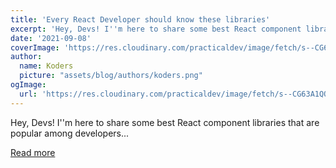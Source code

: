 ```yaml
---
title: 'Every React Developer should know these libraries'
excerpt: 'Hey, Devs! I''m here to share some best React component libraries that are popular among developers...'
date: '2021-09-08'
coverImage: 'https://res.cloudinary.com/practicaldev/image/fetch/s--CG63A1QO--/c_imagga_scale,f_auto,fl_progressive,h_420,q_auto,w_1000/https://dev-to-uploads.s3.amazonaws.com/uploads/articles/hll7dr6szekkhcqomwez.png'
author:
  name: Koders
  picture: "assets/blog/authors/koders.png"
ogImage:
  url: 'https://res.cloudinary.com/practicaldev/image/fetch/s--CG63A1QO--/c_imagga_scale,f_auto,fl_progressive,h_420,q_auto,w_1000/https://dev-to-uploads.s3.amazonaws.com/uploads/articles/hll7dr6szekkhcqomwez.png'
---
```


Hey, Devs! I''m here to share some best React component libraries that are popular among developers...

[Read more](https://dev.to/undefinedhere/every-react-developer-should-know-these-libraries-17mg)
